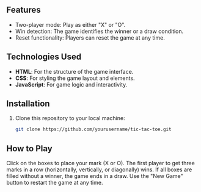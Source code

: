 ## Features
- Two-player mode: Play as either "X" or "O".
- Win detection: The game identifies the winner or a draw condition.
- Reset functionality: Players can reset the game at any time.

## Technologies Used
- **HTML**: For the structure of the game interface.
- **CSS**: For styling the game layout and elements.
- **JavaScript**: For game logic and interactivity.

## Installation
1. Clone this repository to your local machine:
   ```bash
   git clone https://github.com/yourusername/tic-tac-toe.git

## How to Play
Click on the boxes to place your mark (X or O).
The first player to get three marks in a row (horizontally, vertically, or diagonally) wins.
If all boxes are filled without a winner, the game ends in a draw.
Use the "New Game" button to restart the game at any time.

